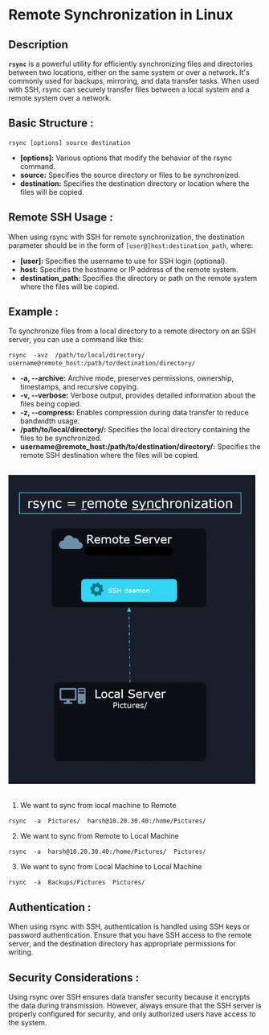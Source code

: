 # Remote Synchronization in Linux

## Description

**`rsync`** is a powerful utility for efficiently synchronizing files and directories between two locations, either on the same system or over a network. It's commonly used for backups, mirroring, and data transfer tasks. When used with SSH, rsync can securely transfer files between a local system and a remote system over a network.

## Basic Structure :
```
rsync [options] source destination
```
- **[options]:** Various options that modify the behavior of the rsync command.
- **source:** Specifies the source directory or files to be synchronized.
- **destination:** Specifies the destination directory or location where the files will be copied.

## Remote SSH Usage :
When using rsync with SSH for remote synchronization, the destination parameter should be in the form of `[user@]host:destination_path`, where:

- **[user]:** Specifies the username to use for SSH login (optional).
- **host:** Specifies the hostname or IP address of the remote system.
- **destination_path:** Specifies the directory or path on the remote system where the files will be copied.

## Example :
To synchronize files from a local directory to a remote directory on an SSH server, you can use a command like this:
```
rsync  -avz  /path/to/local/directory/  username@remote_host:/path/to/destination/directory/
```
- **-a, --archive:** Archive mode, preserves permissions, ownership, timestamps, and recursive copying.
- **-v, --verbose:** Verbose output, provides detailed information about the files being copied.
- **-z, --compress:** Enables compression during data transfer to reduce bandwidth usage.
- **/path/to/local/directory/:** Specifies the local directory containing the files to be synchronized.
- **username@remote_host:/path/to/destination/directory/:** Specifies the remote SSH destination where the files will be copied.

<br><img src="https://github.com/Harsh971/Learning-Linux/blob/main/Network/Remote%20Sync/image1.png"><br><br>

1. We want to sync from local machine to Remote
```
rsync  -a  Pictures/  harsh@10.20.30.40:/home/Pictures/
```
2. We want to sync from Remote to Local Machine
```
rsync  -a  harsh@10.20.30.40:/home/Pictures/  Pictures/
```
3. We want to sync from Local Machine to Local Machine
```
rsync  -a  Backups/Pictures  Pictures/
```

## Authentication :
When using rsync with SSH, authentication is handled using SSH keys or password authentication. Ensure that you have SSH access to the remote server, and the destination directory has appropriate permissions for writing.

## Security Considerations :
Using rsync over SSH ensures data transfer security because it encrypts the data during transmission. However, always ensure that the SSH server is properly configured for security, and only authorized users have access to the system.
